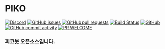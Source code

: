 # PIKO 
[![Discord](https://img.shields.io/discord/732799433351364710?color=%2363a4ff&label=DISCORD&style=for-the-badge)](https://discord.gg/Er7ZdTq)
[![GitHub issues](https://img.shields.io/github/issues/parangee/pikobot?style=for-the-badge)](https://github.com/parangee/pikobot/issues)
[![GitHub pull requests](https://img.shields.io/github/issues-pr-raw/parangee/pikobot?style=for-the-badge)](https://github.com/parangee/pikobot/pulls)
[![Build Status](https://img.shields.io/endpoint.svg?url=https%3A%2F%2Factions-badge.atrox.dev%2Fparangee%2Fpikobot%2Fbadge%3Fref%3Dmaster&style=for-the-badge)](https://github.com/parangee/pikobot/actions)
[![GitHub](https://img.shields.io/github/license/parangee/pikobot?style=for-the-badge)](https://github.com/parangee/pikobot/tree/master/LICENSE)
[![GitHub commit activity](https://img.shields.io/github/commit-activity/y/parangee/pikobot?style=for-the-badge)](https://github.com/parangee/pikobot/commits/master)
[![PR WELCOME](https://img.shields.io/badge/PR-WELCOME!-blue?style=for-the-badge)](https://github.com/parangee/pikobot/pulls)

### 피코봇 오픈소스입니다.
